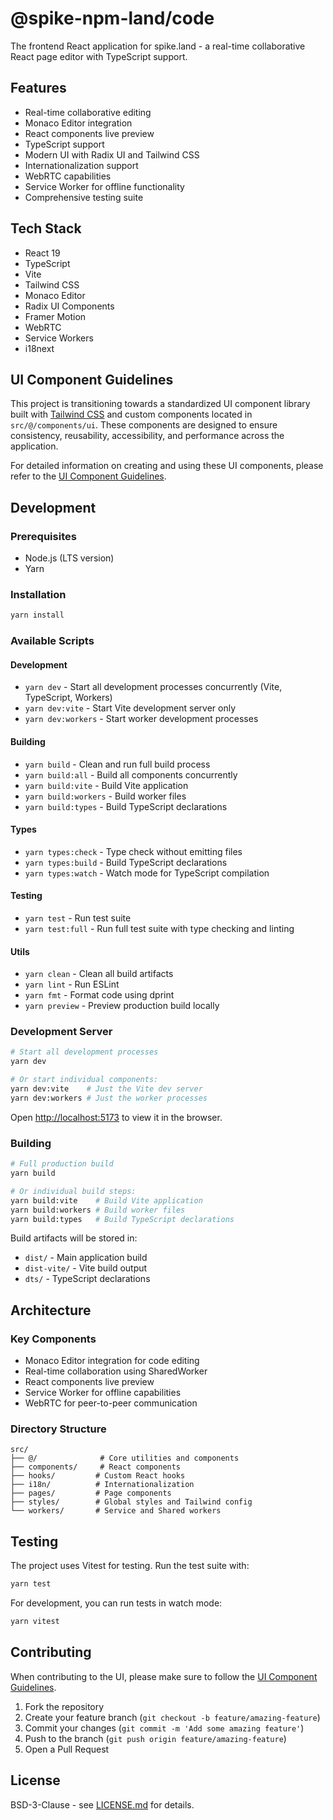 # @spike-npm-land/code

The frontend React application for spike.land - a real-time collaborative React page editor with TypeScript support.

## Features

- Real-time collaborative editing
- Monaco Editor integration
- React components live preview
- TypeScript support
- Modern UI with Radix UI and Tailwind CSS
- Internationalization support
- WebRTC capabilities
- Service Worker for offline functionality
- Comprehensive testing suite

## Tech Stack

- React 19
- TypeScript
- Vite
- Tailwind CSS
- Monaco Editor
- Radix UI Components
- Framer Motion
- WebRTC
- Service Workers
- i18next

## UI Component Guidelines

This project is transitioning towards a standardized UI component library built with [Tailwind CSS](https://tailwindcss.com/)
and custom components located in `src/@/components/ui`. These components are designed to ensure consistency,
reusability, accessibility, and performance across the application.

For detailed information on creating and using these UI components, please refer to the
[UI Component Guidelines](./UI_GUIDELINES.md).

## Development

### Prerequisites

- Node.js (LTS version)
- Yarn

### Installation

```bash
yarn install
```

### Available Scripts

#### Development

- `yarn dev` - Start all development processes concurrently (Vite, TypeScript, Workers)
- `yarn dev:vite` - Start Vite development server only
- `yarn dev:workers` - Start worker development processes

#### Building

- `yarn build` - Clean and run full build process
- `yarn build:all` - Build all components concurrently
- `yarn build:vite` - Build Vite application
- `yarn build:workers` - Build worker files
- `yarn build:types` - Build TypeScript declarations

#### Types

- `yarn types:check` - Type check without emitting files
- `yarn types:build` - Build TypeScript declarations
- `yarn types:watch` - Watch mode for TypeScript compilation

#### Testing

- `yarn test` - Run test suite
- `yarn test:full` - Run full test suite with type checking and linting

#### Utils

- `yarn clean` - Clean all build artifacts
- `yarn lint` - Run ESLint
- `yarn fmt` - Format code using dprint
- `yarn preview` - Preview production build locally

### Development Server

```bash
# Start all development processes
yarn dev

# Or start individual components:
yarn dev:vite    # Just the Vite dev server
yarn dev:workers # Just the worker processes
```

Open [http://localhost:5173](http://localhost:5173) to view it in the browser.

### Building

```bash
# Full production build
yarn build

# Or individual build steps:
yarn build:vite    # Build Vite application
yarn build:workers # Build worker files
yarn build:types   # Build TypeScript declarations
```

Build artifacts will be stored in:

- `dist/` - Main application build
- `dist-vite/` - Vite build output
- `dts/` - TypeScript declarations

## Architecture

### Key Components

- Monaco Editor integration for code editing
- Real-time collaboration using SharedWorker
- React components live preview
- Service Worker for offline capabilities
- WebRTC for peer-to-peer communication

### Directory Structure

```
src/
├── @/              # Core utilities and components
├── components/     # React components
├── hooks/         # Custom React hooks
├── i18n/          # Internationalization
├── pages/         # Page components
├── styles/        # Global styles and Tailwind config
└── workers/       # Service and Shared workers
```

## Testing

The project uses Vitest for testing. Run the test suite with:

```bash
yarn test
```

For development, you can run tests in watch mode:

```bash
yarn vitest
```

## Contributing

When contributing to the UI, please make sure to follow the [UI Component Guidelines](./UI_GUIDELINES.md).

1. Fork the repository
2. Create your feature branch (`git checkout -b feature/amazing-feature`)
3. Commit your changes (`git commit -m 'Add some amazing feature'`)
4. Push to the branch (`git push origin feature/amazing-feature`)
5. Open a Pull Request

## License

BSD-3-Clause - see [LICENSE.md](../../LICENSE.md) for details.
